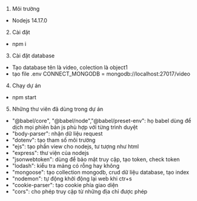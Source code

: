 1. Môi trường
- Nodejs 14.17.0

2. Cài đặt
- npm i

3. Cài đặt database
- Tạo database tên là video, colection là object1
- tạo file .env
  CONNECT_MONGODB = mongodb://localhost:27017/video

4. Chạy dự án
- npm start

5. Những thư viên đã dùng trong dự án
- "@babel/core", "@babel/node","@babel/preset-env": họ babel dùng để dịch mọi phiên bản js phù hợp với từng trình duyệt
- "body-parser": nhận dữ liệu request
- "dotenv": tạo tham số môi trường
- "ejs": tạo phần view cho nodejs, tư tượng như html
- "express": thư viện của nodejs
- "jsonwebtoken": dùng để bảo mật truy cập, tạo token, check token
- "lodash": kiểu tra mảng có rỗng hay không
- "mongoose": tạo collection mongodb, crud dữ liệu database, tạo index
- "nodemon": tự động khởi động lại web khi ctr+s
- "cookie-parser": tạo cookie phía giao diện
- "cors": cho phép truy cập từ những địa chỉ được phép
  

  
